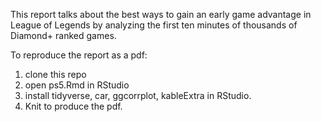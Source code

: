 This report talks about the best ways to gain an early game advantage in League of Legends by analyzing the first ten minutes of thousands of Diamond+ ranked games.

To reproduce the report as a pdf:

1. clone this repo
2. open ps5.Rmd in RStudio
3. install tidyverse, car, ggcorrplot, kableExtra in RStudio.
4. Knit to produce the pdf.